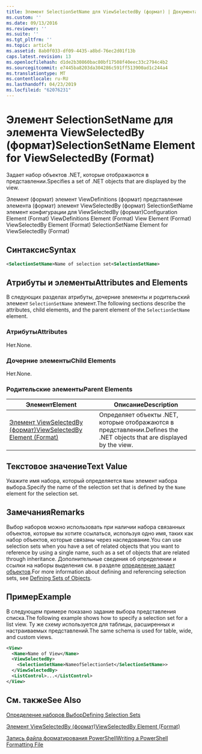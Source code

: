 ```yaml
---
title: Элемент SelectionSetName для ViewSelectedBy (формат) | Документация Майкрософт
ms.custom: ''
ms.date: 09/13/2016
ms.reviewer: ''
ms.suite: ''
ms.tgt_pltfrm: ''
ms.topic: article
ms.assetid: 8ab0f033-df09-4435-a8bd-76ec2d01f13b
caps.latest.revision: 13
ms.openlocfilehash: d1de2b30860bac80bf17508f40eec33c2794c4b2
ms.sourcegitcommit: e7445ba8203da304286c591ff513900ad1c244a4
ms.translationtype: MT
ms.contentlocale: ru-RU
ms.lasthandoff: 04/23/2019
ms.locfileid: "62076231"
---
```

# <a name="selectionsetname-element-for-viewselectedby-format"></a><span data-ttu-id="017a2-102">Элемент SelectionSetName для элемента ViewSelectedBy (формат)</span><span class="sxs-lookup"><span data-stu-id="017a2-102">SelectionSetName Element for ViewSelectedBy (Format)</span></span>

<span data-ttu-id="017a2-103">Задает набор объектов .NET, которые отображаются в представлении.</span><span class="sxs-lookup"><span data-stu-id="017a2-103">Specifies a set of .NET objects that are displayed by the view.</span></span>

<span data-ttu-id="017a2-104">Элемент (формат) элемент ViewDefinitions (формат) представление элемента (формат) элемент ViewSelectedBy (формат) SelectionSetName элемент конфигурации для ViewSelectedBy (формат)</span><span class="sxs-lookup"><span data-stu-id="017a2-104">Configuration Element (Format) ViewDefinitions Element (Format) View Element (Format) ViewSelectedBy Element (Format) SelectionSetName Element for ViewSelectedBy (Format)</span></span>

## <a name="syntax"></a><span data-ttu-id="017a2-105">Синтаксис</span><span class="sxs-lookup"><span data-stu-id="017a2-105">Syntax</span></span>

```xml
<SelectionSetName>Name of selection set<SelectionSetName>
```

## <a name="attributes-and-elements"></a><span data-ttu-id="017a2-106">Атрибуты и элементы</span><span class="sxs-lookup"><span data-stu-id="017a2-106">Attributes and Elements</span></span>

<span data-ttu-id="017a2-107">В следующих разделах атрибуты, дочерние элементы и родительский элемент `SelectionSetName` элемент.</span><span class="sxs-lookup"><span data-stu-id="017a2-107">The following sections describe the attributes, child elements, and the parent element of the `SelectionSetName` element.</span></span>

### <a name="attributes"></a><span data-ttu-id="017a2-108">Атрибуты</span><span class="sxs-lookup"><span data-stu-id="017a2-108">Attributes</span></span>

<span data-ttu-id="017a2-109">Нет.</span><span class="sxs-lookup"><span data-stu-id="017a2-109">None.</span></span>

### <a name="child-elements"></a><span data-ttu-id="017a2-110">Дочерние элементы</span><span class="sxs-lookup"><span data-stu-id="017a2-110">Child Elements</span></span>

<span data-ttu-id="017a2-111">Нет.</span><span class="sxs-lookup"><span data-stu-id="017a2-111">None.</span></span>

### <a name="parent-elements"></a><span data-ttu-id="017a2-112">Родительские элементы</span><span class="sxs-lookup"><span data-stu-id="017a2-112">Parent Elements</span></span>

|<span data-ttu-id="017a2-113">Элемент</span><span class="sxs-lookup"><span data-stu-id="017a2-113">Element</span></span>|<span data-ttu-id="017a2-114">Описание</span><span class="sxs-lookup"><span data-stu-id="017a2-114">Description</span></span>|
|-------------|-----------------|
|[<span data-ttu-id="017a2-115">Элемент ViewSelectedBy (формат)</span><span class="sxs-lookup"><span data-stu-id="017a2-115">ViewSelectedBy Element (Format)</span></span>](./viewselectedby-element-format.md)|<span data-ttu-id="017a2-116">Определяет объекты .NET, которые отображаются в представлении.</span><span class="sxs-lookup"><span data-stu-id="017a2-116">Defines the .NET objects that are displayed by the view.</span></span>|

## <a name="text-value"></a><span data-ttu-id="017a2-117">Текстовое значение</span><span class="sxs-lookup"><span data-stu-id="017a2-117">Text Value</span></span>

<span data-ttu-id="017a2-118">Укажите имя набора, который определяется `Name` элемент набора выбора.</span><span class="sxs-lookup"><span data-stu-id="017a2-118">Specify the name of the selection set that is defined by the `Name` element for the selection set.</span></span>

## <a name="remarks"></a><span data-ttu-id="017a2-119">Замечания</span><span class="sxs-lookup"><span data-stu-id="017a2-119">Remarks</span></span>

<span data-ttu-id="017a2-120">Выбор наборов можно использовать при наличии набора связанных объектов, которые вы хотите ссылаться, используя одно имя, таких как набор объектов, которые связаны через наследование.</span><span class="sxs-lookup"><span data-stu-id="017a2-120">You can use selection sets when you have a set of related objects that you want to reference by using a single name, such as a set of objects that are related through inheritance.</span></span> <span data-ttu-id="017a2-121">Дополнительные сведения об определении и ссылки на наборы выделения см. в разделе [определение задает объектов](./defining-selection-sets.md).</span><span class="sxs-lookup"><span data-stu-id="017a2-121">For more information about defining and referencing selection sets, see [Defining Sets of Objects](./defining-selection-sets.md).</span></span>

## <a name="example"></a><span data-ttu-id="017a2-122">Пример</span><span class="sxs-lookup"><span data-stu-id="017a2-122">Example</span></span>

<span data-ttu-id="017a2-123">В следующем примере показано задание выбора представления списка.</span><span class="sxs-lookup"><span data-stu-id="017a2-123">The following example shows how to specify a selection set for a list view.</span></span> <span data-ttu-id="017a2-124">Ту же схему используется для таблицы, расширенных и настраиваемых представлений.</span><span class="sxs-lookup"><span data-stu-id="017a2-124">The same schema is used for table, wide, and custom views.</span></span>

```xml
<View>
  <Name>Name of View</Name>
  <ViewSelectedBy>
    <SelectionSetName>NameofSelectionSet</SelectionSetName>>
  </ViewSelectedBy>
  <ListControl>...</ListControl>
</View>
```

## <a name="see-also"></a><span data-ttu-id="017a2-125">См. также</span><span class="sxs-lookup"><span data-stu-id="017a2-125">See Also</span></span>

[<span data-ttu-id="017a2-126">Определение наборов Выбор</span><span class="sxs-lookup"><span data-stu-id="017a2-126">Defining Selection Sets</span></span>](./defining-selection-sets.md)

[<span data-ttu-id="017a2-127">Элемент ViewSelectedBy (формат)</span><span class="sxs-lookup"><span data-stu-id="017a2-127">ViewSelectedBy Element (Format)</span></span>](./viewselectedby-element-format.md)

[<span data-ttu-id="017a2-128">Запись файла форматирования PowerShell</span><span class="sxs-lookup"><span data-stu-id="017a2-128">Writing a PowerShell Formatting File</span></span>](./writing-a-powershell-formatting-file.md)
